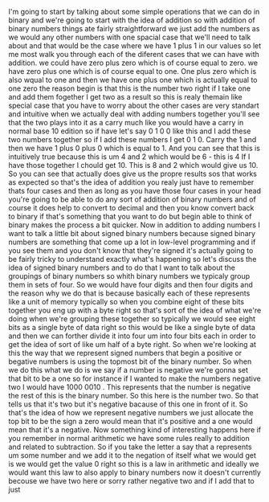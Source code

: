 I'm going to start by talking about some simple operations that we can do in binary and we're going to start with the idea of addition so with addition of binary numbers things ate fairly straightforward we just add the numbers as we would any other numbers with one spacial case that we'll need to talk about and that would be the case where we have 1 plus 1 in our values so let me most walk you through each of the diferent cases that we can have with addition.
we could have zero plus zero which is of course equal to zero.
we have zero plus one which is of course equal to one. 
One plus zero which is also wqual to one and then we have one plus one which is actually equal to one zero the reason begin is that this is the number two right if I take one and add them fogether I get two as a result so this is realy themain like special case that you have to worry about the other cases are very standart and intuitive when we actually deal with adding numbers together you'll see that the two plays into it as a carry much like you would have a carry in normal base 10 edition so if have let's say 0 1 0 0 like this and I add these two numbers together so if I add these numbers I get 0 1 0.  Carry the 1 and then we have 1 plus 0 plus 0 which is equal to 1. 
And you can see that this is intuitively true because this is um  4 and 2 which would be 6 - this is 4 
If I have those together I chould get 10. This is 8 and 2 which would give us 10.
So you can see that actually does give us the propre results sos that works as expected so that's the idea of addition you realy just have to remember thats four cases and then as long as you have those four cases in your head you're going to be able to do any sort of addition of binary numbers and of course it does help to convert to decimal and then you know convert back to binary if that's something that you want to do but begin able to think of binary makes the process a bit quicker.
Now in addition to adding numbers I want to talk a little bit about signed binary numbers because signed binary numbers are something that come up a lot in low-level programming and if you see them and you don't know that they're signed it's actually going to be fairly tricky to understand exactly what's happening so let's discuss the idea of signed binary numbers and to do that I want to talk about the groupings of binary numbers so whith binary numbers we typicaly group them in sets of four.
So we would have four digits and then four digits and the reason why we do that is because basically each of these represents like a unit of memory typically so when you combine eight of these bits together you eng up with a byte right so that's sort of the idea of what we're doing when we're grouping these together so typically we would see eight bits as a single byte of data right so this would be like a single byte of data and then we can forther divide it into four um into four bits each in order to get the idea of sort of like um half of a byte right.
So when we're looking at this the way that we represent signed numbers that begin a positive or begative numbers is using the topmost bit of the binary number.
So when we do this what we do is we say if a number is negative we're gonna set that bit to be a one so for instance if I wanted to make the numbers negative two I would have 1000 0010 .
This represents that the number is negative the rest of this is the binary number.
So this here is the number two. So that tells us that it's two but it's negative bacause of this one in front of it. So that's the idea of how we represent negative numbers we just allocate the top bit to be the sign a zero would mean that it's positive and a one would mean that it's a negative.
Now something kind of interesting happens here if you remember in normal arithmetic we have some rules really to addition and related to subtraction. So if you take the letter a say that a represents um some number and we add it to the negation of itself what we would get is we would get the value 0 right so this is a law  in arithmetic and ideally we would want this law to also apply to binary numbers now it doesn't currently becouse we have two here or sorry rather negative two and if I add that to just 